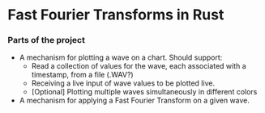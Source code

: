 # Fast Fourier Transforms in Rust

### Parts of the project
- A mechanism for plotting a wave on a chart. Should support:
  - Read a collection of values for the wave, each associated with a timestamp, from a file (.WAV?)
  - Receiving a live input of wave values to be plotted live.
  - [Optional] Plotting multiple waves simultaneously in different colors
- A mechanism for applying a Fast Fourier Transform on a given wave.